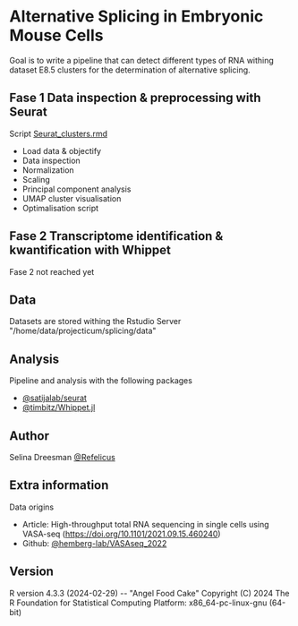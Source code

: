 
# Alternative Splicing in Embryonic Mouse Cells

Goal is to write a pipeline that can detect different types of RNA withing dataset E8.5 clusters for the determination of alternative splicing.

## Fase 1 Data inspection & preprocessing with Seurat
Script [Seurat_clusters.rmd](https://github.com/ProjecticumDlerpDs/Splicing_mouse/blob/main/scripts/Seurat_clusters.Rmd)

- Load data & objectify
- Data inspection
- Normalization
- Scaling
- Principal component analysis
- UMAP cluster visualisation
- Optimalisation script

## Fase 2 Transcriptome identification & kwantification with Whippet
Fase 2 not reached yet



## Data
 
Datasets are stored withing the Rstudio Server "/home/data/projecticum/splicing/data"

## Analysis

Pipeline and analysis with the following packages

- [@satijalab/seurat](https://github.com/satijalab/seurat)
- [@timbitz/Whippet.jl](https://github.com/timbitz/Whippet.jl)


## Author

Selina Dreesman [@Refelicus](https://www.github.com/Refelicus)


## Extra information
Data origins 

- Article: High-throughput total RNA sequencing in single cells using VASA-seq (https://doi.org/10.1101/2021.09.15.460240)
- Github:  [@hemberg-lab/VASAseq_2022](https://github.com/hemberg-lab/VASAseq_2022)



## Version

R version 4.3.3 (2024-02-29) -- "Angel Food Cake"
Copyright (C) 2024 The R Foundation for Statistical Computing
Platform: x86_64-pc-linux-gnu (64-bit)
